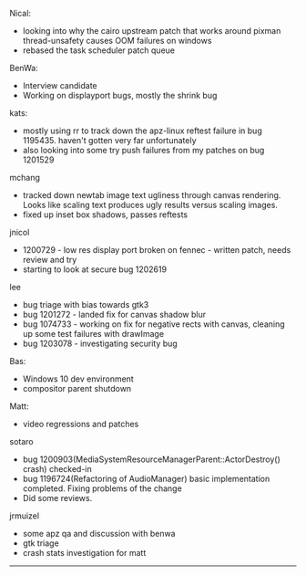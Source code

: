 Nical:
* looking into why the cairo upstream patch that works around pixman thread-unsafety causes OOM failures on windows
* rebased the task scheduler patch queue



BenWa:
* Interview candidate
* Working on displayport bugs, mostly the shrink bug



kats:
* mostly using rr to track down the apz-linux reftest failure in bug 1195435. haven't gotten very far unfortunately
* also looking into some try push failures from my patches on bug 1201529



mchang
* tracked down newtab image text ugliness through canvas rendering. Looks like scaling text produces ugly results versus scaling images.
* fixed up inset box shadows, passes reftests



jnicol
* 1200729 - low res display port broken on fennec - written patch, needs review and try
* starting to look at secure bug 1202619



lee
* bug triage with bias towards gtk3
* bug 1201272 - landed fix for canvas shadow blur
* bug 1074733 - working on fix for negative rects with canvas, cleaning up some test failures with drawImage
* bug 1203078 - investigating security bug



Bas:
* Windows 10 dev environment
* compositor parent shutdown



Matt:
* video regressions and patches



sotaro
* bug 1200903(MediaSystemResourceManagerParent::ActorDestroy() crash) checked-in
* bug 1196724(Refactoring of AudioManager) basic implementation completed. Fixing problems of the change
* Did some reviews.



jrmuizel
* some apz qa and discussion with benwa
* gtk triage
* crash stats investigation for matt



________________


